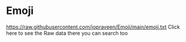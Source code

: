 # Emoji

https://raw.githubusercontent.com/jopraveen/Emoji/main/emoji.txt
Click here to see the Raw data there you can search too
